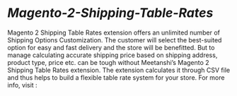 # _Magento-2-Shipping-Table-Rates_
Magento 2 Shipping Table Rates extension offers an unlimited number of Shipping Options Customization.  The customer will select the best-suited option for easy and fast delivery and the store will be benefitted. But to manage calculating accurate shipping price based on shipping address, product type, price etc. can be tough without Meetanshi’s Magento 2 Shipping Table Rates extension. The extension calculates it through CSV file and thus helps to build a flexible table rate system for your store.  For more info, visit : 
